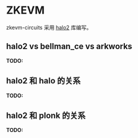 # ZKEVM

zkevm-circuits 采用 [halo2](https://github.com/zcash/halo2) 库编写。

## halo2 vs bellman_ce vs arkworks

__TODO:__

## halo2 和 halo 的关系

__TODO:__


## halo2 和 plonk 的关系

__TODO:__

